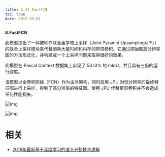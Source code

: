 ```yaml
---
title: 2.17 FastFCN
toc: true
date: 2019-09-01
---
```


**8.FastFCN**

此模型提出了一种被称作联合金字塔上采样（Joint Pyramid Upsampling/JPU）的联合上采样模块来代替消耗大量时间和内存的带洞卷积。它通过把抽取高分辨率图的方法形式化，并构建成一个上采样问题来取得很好的效果。

此模型在 Pascal Context 数据集上实现了 53.13% 的 mIoU，并且具有三倍的运行速度。

该模型以全卷积网络（FCN）作为主体架构，同时应用 JPU 对低分辨率的最终特征图进行上采样，得到了高分辨率的特征图。使用 JPU 代替带洞卷积并不会造成任何性能损失。

![img](https://pic1.zhimg.com/80/v2-686bbd1f3a0a98e5bd1e99a15ce79458_hd.jpg)

![img](https://pic1.zhimg.com/80/v2-fa0d7f1afc60059fe069ef54376cf2f8_hd.jpg)




# 相关

- [2019年最新基于深度学习的语义分割技术讲解](https://zhuanlan.zhihu.com/p/76418243)
